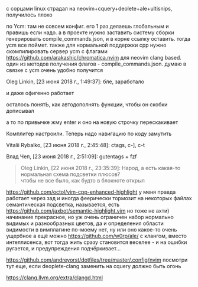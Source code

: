 с сорцами linux страдал на neovim+cquery+deolete+ale+ultisnips, получилось плохо

по Ycm: там не совсем конфиг. его 1 раз делаешь глобальным и правишь если надо. а в проекте нужно заставить систему сборки генерировать compile_commands.json, и в корне ссылку оставить. тогда ycm все поймет. также для нормальной поддержки cpp нужно скомпилировать сервер ycm с флагами
https://github.com/arakashic/chromatica.nvim
для neovim clang based. один из методов получения флагов - compile_commands.json. думаю в связке с ycm очень удобно получится

Oleg Linkin, [23 июня 2018 г., 1:49:37]:
бле, заработало

и даже офигенно работает

осталось понятЬ, как автодополнять функции, чтобы он скобки дописывал

а то по привычке жму enter и оно на новую строчку перескакивает

Комплитер настроили. Теперь надо навигацию по коду замутить

Vitalii Rybalko, [23 июня 2018 г., 2:45:48]:
ctags, c-], c-t

Влад Чеп, [23 июня 2018 г., 2:51:09]:
gutentags + fzf

>Oleg Linkin, [22 июня 2018 г., 23:35:39]:
Народ, а есть какая-то нормальная схема подсветки плюсов?  
чтобы не все было, как будто в блокноте открыл

https://github.com/octol/vim-cpp-enhanced-highlight
у меня правда работает через зад и иногда феерически тормозит на некоторых файлах
семантическая подсветка, называется, есть https://github.com/jaxbot/semantic-highlight.vim но тоже не ахти)
начинание прекрасное, но уж очень ограничен набор нормально видимых и разнообразных цветов, да и определения области видимости в вимплагине по-моему нет, ну или оно какое-то очень ущербное
а ещё можно https://github.com/w0rp/ale/ с клангом, вместо интеллисенса, вот тогда жить сразу становится веселее - и на ошибки ругается, и предупреждения подчёркивает...


https://github.com/andreyorst/dotfiles/tree/master/.config/nvim
посмотри тут еще, если deoplete-clang заменить на cquery должно быть огонь

https://clang.llvm.org/extra/clangd.html
